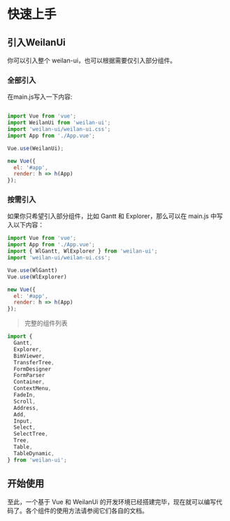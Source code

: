 # 快速上手

## 引入WeilanUi

你可以引入整个 weilan-ui，也可以根据需要仅引入部分组件。

### 全部引入

在main.js写入一下内容:

```js

import Vue from 'vue';
import WeilanUi from 'weilan-ui';
import 'weilan-ui/weilan-ui.css';
import App from './App.vue';

Vue.use(WeilanUi);

new Vue({
  el: '#app',
  render: h => h(App)
});

```

### 按需引入

如果你只希望引入部分组件，比如 Gantt 和 Explorer，那么可以在 main.js 中写入以下内容：

```js
import Vue from 'vue';
import App from './App.vue';
import { WlGantt, WlExplorer } from 'weilan-ui';
import 'weilan-ui/weilan-ui.css';

Vue.use(WlGantt)
Vue.use(WlExplorer)

new Vue({
  el: '#app',
  render: h => h(App)
});
```

> 完整的组件列表
```js
import {
  Gantt, 
  Explorer, 
  BimViewer, 
  TransferTree, 
  FormDesigner
  FormParser
  Container, 
  ContextMenu, 
  FadeIn, 
  Scroll, 
  Address, 
  Add, 
  Input, 
  Select, 
  SelectTree, 
  Tree, 
  Table, 
  TableDynamic, 
} from 'weilan-ui';
```

## 开始使用

至此，一个基于 Vue 和 WeilanUi 的开发环境已经搭建完毕，现在就可以编写代码了。各个组件的使用方法请参阅它们各自的文档。
